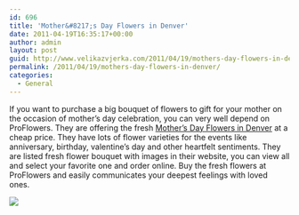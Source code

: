 ```yaml
---
id: 696
title: 'Mother&#8217;s Day Flowers in Denver'
date: 2011-04-19T16:35:17+00:00
author: admin
layout: post
guid: http://www.velikazvjerka.com/2011/04/19/mothers-day-flowers-in-denver/
permalink: /2011/04/19/mothers-day-flowers-in-denver/
categories:
  - General
---
```

If you want to purchase a big bouquet of flowers to gift for your mother on the occasion of mother&#8217;s day celebration, you can very well depend on ProFlowers. They are offering the fresh [Mother&#8217;s Day Flowers in Denver](http://www.proflowers.com/colorado/denver/city-flowers) at a cheap price. They have lots of flower varieties for the events like anniversary, birthday, valentine&#8217;s day and other heartfelt sentiments. They are listed fresh flower bouquet with images in their website, you can view all and select your favorite one and order online. Buy the fresh flowers at ProFlowers and easily communicates your deepest feelings with loved ones.

![](http://a1128.g.akamai.net/7/1128/497/0001/image.proflowers.com/is/image/ProvideCommerce/ROS12red50_rbye11_PF?nanos=770&qlt=75,1&resMode=sharp2&op_usm=0.5,1.0,0.0,0&wid=170&hei=198)